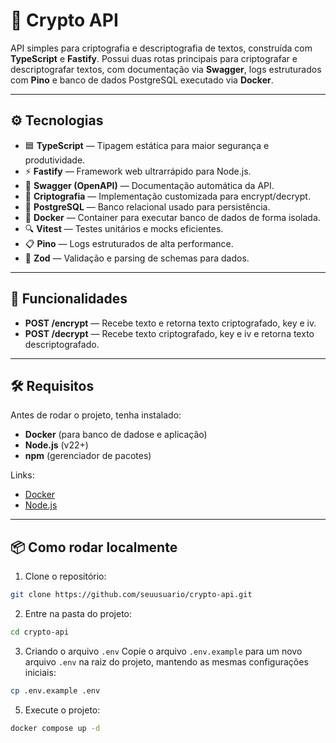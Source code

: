 # 🔐 Crypto API

API simples para criptografia e descriptografia de textos, construída com **TypeScript** e **Fastify**. Possui duas rotas principais para criptografar e descriptografar textos, com documentação via **Swagger**, logs estruturados com **Pino** e banco de dados PostgreSQL executado via **Docker**.

---

## ⚙️ Tecnologias

- 🟦 **TypeScript** — Tipagem estática para maior segurança e produtividade.
- ⚡ **Fastify** — Framework web ultrarrápido para Node.js.
- 📜 **Swagger (OpenAPI)** — Documentação automática da API.
- 🔐 **Criptografia** — Implementação customizada para encrypt/decrypt.
- 🐘 **PostgreSQL** — Banco relacional usado para persistência.
- 🐳 **Docker** — Container para executar banco de dados de forma isolada.
- 🔍 **Vitest** — Testes unitários e mocks eficientes.
- 📋 **Pino** — Logs estruturados de alta performance.
- 🧩 **Zod** — Validação e parsing de schemas para dados.

---

## 🚀 Funcionalidades

- **POST /encrypt** — Recebe texto e retorna texto criptografado, key e iv.
- **POST /decrypt** — Recebe texto criptografado, key e iv e retorna texto descriptografado.

---

## 🛠️ Requisitos

Antes de rodar o projeto, tenha instalado:

- **Docker** (para banco de dadose e aplicação)
- **Node.js** (v22+)
- **npm** (gerenciador de pacotes)

Links:

- [Docker](https://docs.docker.com/get-docker/)
- [Node.js](https://nodejs.org/)

---

## 📦 Como rodar localmente

1. Clone o repositório:

```bash
git clone https://github.com/seuusuario/crypto-api.git
```

2. Entre na pasta do projeto:

```bash
cd crypto-api
```

3. Criando o arquivo `.env`
Copie o arquivo `.env.example` para um novo arquivo `.env` na raiz do projeto, mantendo as mesmas configurações iniciais:

```bash
cp .env.example .env
```

5. Execute o projeto:

```bash
docker compose up -d
```